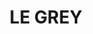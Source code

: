 ---
#preview
title: LE GREY
image: /img/project-pic-14.png
short: "Drainage And Water Supply System,
Heating System(Boiler and Radiators) and
HVAC System(DX units)"
location: "Lebanon"
dates: "2008"


details:
    items:
        - label: Main Contractor
          value: MAN

        - label: Mechanical Contractor
          value: EQUIP

        - label: Mechanical Consultant
          value: Fouad Hanna

        - label: Completion Date
          value: 2008   

#full details
checklist:
    title: Scope Of Work
    items:
        - Drainage And Water Supply System
        - Heating System(Boiler and Radiators)
        - HVAC System(DX units)


slider: 
    items:
        - image: /img/project-pic-14.png
          alt: "image"
---